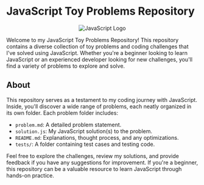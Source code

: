 # JavaScript Toy Problems Repository

<p align="center">
  <img src="https://upload.wikimedia.org/wikipedia/commons/thumb/6/6a/JavaScript-logo.png/800px-JavaScript-logo.png" alt="JavaScript Logo">
</p>

Welcome to my JavaScript Toy Problems Repository! This repository contains a diverse collection of toy problems and coding challenges that I've solved using JavaScript. Whether you're a beginner looking to learn JavaScript or an experienced developer looking for new challenges, you'll find a variety of problems to explore and solve.




## About

This repository serves as a testament to my coding journey with JavaScript. Inside, you'll discover a wide range of problems, each neatly organized in its own folder. Each problem folder includes:

- `problem.md`: A detailed problem statement.
- `solution.js`: My JavaScript solution(s) to the problem.
- `README.md`: Explanations, thought process, and any optimizations.
- `tests/`: A folder containing test cases and testing code.

Feel free to explore the challenges, review my solutions, and provide feedback if you have any suggestions for improvement. If you're a beginner, this repository can be a valuable resource to learn JavaScript through hands-on practice.
